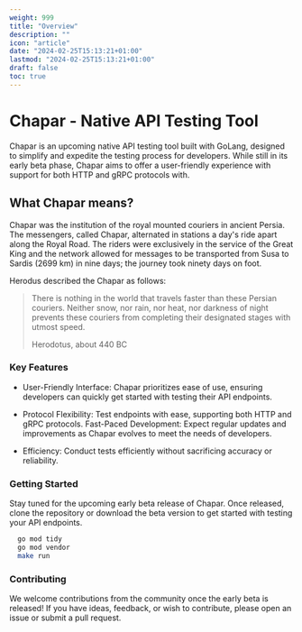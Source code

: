 ```yaml
---
weight: 999
title: "Overview"
description: ""
icon: "article"
date: "2024-02-25T15:13:21+01:00"
lastmod: "2024-02-25T15:13:21+01:00"
draft: false
toc: true
---
```


# Chapar - Native API Testing Tool

Chapar is an upcoming native API testing tool built with GoLang, designed to simplify and expedite the testing process for developers. While still in its early beta phase, Chapar aims to offer a user-friendly experience with support for both HTTP and gRPC protocols with.

## What Chapar means?
Chapar was the institution of the royal mounted couriers in ancient Persia.
The messengers, called Chapar, alternated in stations a day's ride apart along the Royal Road.
The riders were exclusively in the service of the Great King and the network allowed for messages to be transported from Susa to Sardis (2699 km) in nine days; the journey took ninety days on foot.

Herodus described the Chapar as follows:

> There is nothing in the world that travels faster than these Persian couriers. Neither snow, nor rain, nor heat, nor darkness of night prevents these couriers from completing their designated stages with utmost speed.
>
> Herodotus, about 440 BC

### Key Features
* User-Friendly Interface: Chapar prioritizes ease of use, ensuring developers can quickly get started with testing their API endpoints.

* Protocol Flexibility: Test endpoints with ease, supporting both HTTP and gRPC protocols.
Fast-Paced Development: Expect regular updates and improvements as Chapar evolves to meet the needs of developers.

* Efficiency: Conduct tests efficiently without sacrificing accuracy or reliability.


### Getting Started
Stay tuned for the upcoming early beta release of Chapar. Once released, clone the repository or download the beta version to get started with testing your API endpoints.

```bash
  go mod tidy
  go mod vendor
  make run
```

### Contributing
We welcome contributions from the community once the early beta is released! If you have ideas, feedback, or wish to contribute, please open an issue or submit a pull request.

